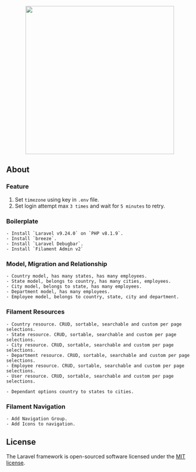 <p align="center"><a href="https://laravel.com" target="_blank"><img src="https://raw.githubusercontent.com/laravel/art/master/logo-lockup/5%20SVG/2%20CMYK/1%20Full%20Color/laravel-logolockup-cmyk-red.svg" width="400"></a></p>

## About

### Feature

1. Set `timezone` using key in `.env` file.
2. Set login attempt max `3 times` and wait for `5 minutes` to retry.

### Boilerplate

    - Install `Laravel v9.24.0` on `PHP v8.1.9`.
    - Install `breeze`.
    - Install `Laravel Debugbar`.
    - Install `Filament Admin v2`

### Model, Migration and Relationship

    - Country model, has many states, has many employees.
    - State model, belongs to country, has many cities, employees.
    - City model, belongs to state, has many employees.
    - Department model, has many employees.
    - Employee model, belongs to country, state, city and department.

### Filament Resources

    - Country resource. CRUD, sortable, searchable and custom per page selections.
    - State resource. CRUD, sortable, searchable and custom per page selections.
    - City resource. CRUD, sortable, searchable and custom per page selections.
    - Department resource. CRUD, sortable, searchable and custom per page selections.
    - Employee resource. CRUD, sortable, searchable and custom per page selections.
    - User resource. CRUD, sortable, searchable and custom per page selections.

    - Dependant options country to states to cities.

### Filament Navigation

    - Add Navigation Group.
    - Add Icons to navigation.

## License

The Laravel framework is open-sourced software licensed under the [MIT license](https://opensource.org/licenses/MIT).

